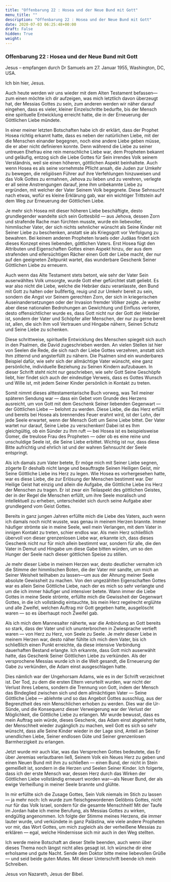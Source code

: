 ```yaml
---
title: "Offenbarung 22 : Hosea und der Neue Bund mit Gott"
menu_title: ""
description: "Offenbarung 22 : Hosea und der Neue Bund mit Gott"
date: 2020-07-03 06:25:48+00:00
draft: False
hidden: True
weight:
---
```

### Offenbarung 22 : Hosea und der Neue Bund mit Gott

Jesus – empfangen durch Dr Samuels am 27. Januar 1955, Washington, DC, USA.

Ich bin hier, Jesus.

Auch heute werden wir uns wieder mit dem Alten Testament befassen—zum einen möchte ich dir aufzeigen, was mich letztlich davon überzeugt hat, der Messias Gottes zu sein, zum anderen werden wir näher darauf eingehen, dass es vieler, kleiner Einzelschritte bedurfte, bis der Mensch eine spirituelle Entwicklung erreicht hatte, die in der Erneuerung der Göttlichen Liebe mündete.

In einer meiner letzten Botschaften habe ich dir erklärt, dass der Prophet Hosea richtig erkannt hatte, dass es neben der natürlichen Liebe, mit der die Menschen einander begegnen, noch eine andere Liebe geben müsse, die er aber nicht definieren konnte. Denn während die Liebe zu seiner untreuen Ehefrau eine rein menschliche Liebe war, dem Propheten bekannt und geläufig, entzog sich die Liebe Gottes für Sein irrendes Volk seinem Verständnis, weil sie einen höheren, göttlichen Aspekt beinhaltete. Auch wenn Hosea es als seine vornehmste Pflicht ansah, die Juden zur Umkehr zu bewegen, die religiösen Führer auf ihre Verfehlungen hinzuweisen und das Volk Gottes zu ermahnen, Jehova zu lieben und zu verehren, verlegte er all seine Anstrengungen darauf, jene ihm unbekannte Liebe zu ergründen, mit welcher der Vater Seinem Volk begegnete. Diese Sehnsucht nach etwas, wofür es kleine Erklärung gab, war ein wichtiger Trittstein auf dem Weg zur Erneuerung der Göttlichen Liebe.

Je mehr sich Hosea mit dieser höheren Liebe beschäftigte, desto grundlegender wandelte sich sein Gottesbild — aus Jehova, dessen Zorn und strafende Rache man fürchten musste, wurde ein liebevoller, himmlischer Vater, der sich nichts sehnlicher wünscht als Seine Kinder mit Seiner Liebe zu beschenken, anstatt sie als Kriegsgott vor Verfolgung zu bewahren. Bei keinem anderen Propheten Israels oder Judäas findet sich dieses Konzept eines liebenden, göttlichen Vaters. Erst Hosea fügt den Attributen und Eigenschaften Gottes einen Aspekt hinzu, der aus dem strafenden und eifersüchtigen Rächer einen Gott der Liebe macht, der nur auf den geeigneten Zeitpunkt wartet, das wunderbare Geschenk Seiner Göttlichen Liebe zu erneuern.

Auch wenn das Alte Testament stets betont, wie sehr der Vater Sein auserwähltes Volk umsorgte, wurde Gott eher gefürchtet statt geliebt. Es war also nicht die Liebe, welche die Hebräer dazu veranlasste, den Bund mit Gott zu halten oder bußfertig, reuig und zur Umkehr bereit zu sein, sondern die Angst vor Seinem gerechten Zorn, der sich in kriegerischen Auseinandersetzungen oder der Invasion fremder Völker zeigte. Je weiter aber diese nationalen Bedrohungen an Gewichtung und Einfluss verloren, desto offensichtlicher wurde es, dass Gott nicht nur der Gott der Hebräer ist, sondern der Vater und Schöpfer aller Menschen, der nur zu gerne bereit ist, allen, die sich Ihm voll Vertrauen und Hingabe nähern, Seinen Schutz und Seine Liebe zu schenken.

Diese schrittweise, spirituelle Entwicklung des Menschen spiegelt sich auch in den Psalmen, die David zugeschrieben werden. An vielen Stellen ist hier von Seelen die Rede, die sich nach der Liebe Gottes verzehren, anstatt sich Ihm zitternd und angsterfüllt zu nähern. Die Psalmen sind ein wunderbares Beispiel dafür, wie sehr sich der allmächtige Vater wünscht, eine ganz persönliche, individuelle Beziehung zu Seinen Kindern aufzubauen. In dieser Schrift steht nicht nur geschrieben, wie sehr Gott Seine Geschöpfe liebt, hier findet sich auch der eindeutige Verweis, dass es Gottes Wunsch und Wille ist, mit jedem Seiner Kinder persönlich in Kontakt zu treten.

Somit nimmt dieses alttestamentarische Buch vorweg, was Teil meiner späteren Sendung war — dass ein Gebet vom Grunde des Herzens ausreicht, um von Gott mit dem Geschenk Seiner liebenden Gegenwart — der Göttlichen Liebe — belohnt zu werden. Diese Liebe, die das Herz erfüllt und bereits bei Hosea als brennendes Feuer erahnt wird, ist der Lohn, der jede Seele erwartet, wenn der Mensch Gott um Seine Liebe bittet. Der Vater wartet nur darauf, Seine Liebe zu verschenken! Dabei ist es Ihm gleichgültig, ob ein Sünder zu Ihm ruft — bei Hosea ist es beispielsweise Gomer, die treulose Frau des Propheten — oder ob es eine reine und unschuldige Seele ist, die Seine Liebe erbittet. Wichtig ist nur, dass diese Bitte aufrichtig und ehrlich ist und der wahren Sehnsucht der Seele entspringt.

Als ich damals zum Vater betete, Er möge mich mit Seiner Liebe segnen, zögerte Er deshalb nicht lange und beauftragte Seinen Heiligen Geist, mir Seine Göttliche Liebe ins Herz zu legen. Wie Hosea es vorhergesehen hatte, war es diese Liebe, die zur Erlösung der Menschen bestimmt war. Der Heilige Geist hat einzig und allein die Aufgabe, die Göttliche Liebe ins Herz der Menschen zu tragen. Er ist zwar ein Teilaspekt des göttlichen Geistes, der in der Regel die Menschen erfüllt, um ihre Seele moralisch und intellektuell zu erheben, unterscheidet sich durch seine Aufgabe aber grundlegend vom Geist Gottes.

Bereits in ganz jungen Jahren erfüllte mich die Liebe des Vaters, auch wenn ich damals noch nicht wusste, was genau in meinem Herzen brannte. Immer häufiger strömte sie in meine Seele, weil mein Verlangen, mit dem Vater in innigen Kontakt zu treten, schier endlos war. Als mein Herz schließlich übervoll von dieser grenzenlosen Liebe war, erkannte ich, dass dieses Geschenk nicht nur für mich allein bestimmt war, sondern für alle, die den Vater in Demut und Hingabe um diese Gabe bitten würden, um so den Hunger der Seele nach dieser göttlichen Speise zu stillen.

Je mehr dieser Liebe in meinem Herzen war, desto deutlicher vernahm ich die Stimme der himmlischen Boten, die der Vater mir sandte, um mich an Seiner Weisheit teilhaben zu lassen—um aus der Ahnung meiner Seele absolute Gewissheit zu machen. Von den ungezählten Eigenschaften Gottes war es allein Seine Göttliche Liebe, nach der es mich so sehr verlangte und um die ich immer häufiger und intensiver betete. Wann immer die Liebe Gottes in meine Seele strömte, erfüllte mich die Gewissheit der Gegenwart Gottes, in die ich vollständig eintauchte, bis mein Herz regelrecht erglühte und alle Zweifel, welchen Auftrag mir Gott gegeben hatte, ausgelöscht waren — so es überhaupt noch Zweifel gab.  

Als ich mich dem Mannesalter näherte, war die Anbindung an Gott bereits so stark, dass der Vater und ich ununterbrochen in Zwiesprache vertieft waren — von Herz zu Herz, von Seele zu Seele. Je mehr dieser Liebe in meinem Herzen war, desto näher fühlte ich mich dem Vater, bis ich schließlich einen Punkt erreichte, da diese intensive Verbindung dauerhaften Bestand erlangte. Ich erkannte, dass Gott mich auserwählt hatte, das Geschenk Seiner Göttlichen Liebe zu verkünden. Als der versprochene Messias wurde ich in die Welt gesandt, die Erneuerung der Gabe zu verkünden, die Adam einst ausgeschlagen hatte.

Dies nämlich war der Ungehorsam Adams, wie es in der Schrift verzeichnet ist. Der Tod, zu dem die ersten Eltern verurteilt wurden, war nicht der Verlust ihres Lebens, sondern die Trennung von Gott, indem der Mensch das Bindeglied zwischen sich und dem allmächtigen Vater — Seine Göttliche Liebe — ablehnte und so das Angebot Gottes ausschlug, aus der Begrenztheit des rein Menschlichen erhoben zu werden. Dies war die Ur-Sünde, und die Konsequenz dieser Verweigerung war der Verlust der Möglichkeit, die Göttliche Liebe zu erlangen. Mir wurde bewusst, dass es mein Auftrag sein würde, dieses Geschenk, das Adam einst abgelehnt hatte, der Menschheit wieder zugänglich zu machen, weil Gott es sich so sehr wünscht, dass alle Seine Kinder wieder in der Lage sind, Anteil an Seiner unendlichen Liebe, Seiner endlosen Güte und Seiner grenzenlosen Barmherzigkeit zu erlangen.

Jetzt wurde mir auch klar, was das Versprechen Gottes bedeutete, das Er über Jeremias verlautbaren ließ, Seinem Volk ein Neues Herz zu geben und einen Neuen Bund mit ihm zu schließen — einen Bund, der nicht in Stein gemeißelt ist, sondern in die Herzen und Seelen Seiner Kinder. Ich folgerte, dass ich der erste Mensch war, dessen Herz durch das Wirken der Göttlichen Liebe vollständig erneuert worden war—als Neuer Bund, der als ewige Verheißung in meiner Seele brannte und glühte.  

In mir erfüllte sich die Zusage Gottes, Sein Volk niemals im Stich zu lassen — ja mehr noch: Ich wurde zum fleischgewordenen Gelöbnis Gottes, nicht nur für das Volk Israel, sondern für die gesamte Menschheit! Mit der Taufe im Jordan habe ich meine Berufung, als Messias Gottes zu wirken, endgültig angenommen. Ich folgte der Stimme meines Herzens, die immer lauter wurde, und verkündete in ganz Palästina, wie viele andere Propheten vor mir, das Wort Gottes, um mich zugleich als der verheißene Messias zu erklären — egal, welche Hindernisse sich mir auch in den Weg stellten.

Ich werde meine Botschaft an dieser Stelle beenden, auch wenn über dieses Thema noch längst nicht alles gesagt ist. Ich wünsche dir eine erholsame und gute Nacht. Sende dem Doktor bitte meine liebevollen Grüße — und seid beide guten Mutes. Mit dieser Unterschrift beende ich mein Schreiben.

Jesus von Nazareth, Jesus der Bibel.
